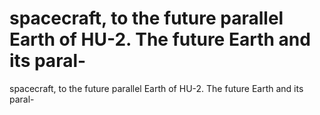 # spacecraft, to the future parallel Earth of HU-2. The future Earth and its paral-

spacecraft, to the future parallel Earth of HU-2. The future Earth and its paral-